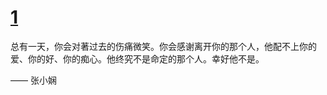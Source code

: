 # [1](https://github.com/platojobs/SFLOG/issues/210)

总有一天，你会对著过去的伤痛微笑。你会感谢离开你的那个人，他配不上你的爱、你的好、你的痴心。他终究不是命定的那个人。幸好他不是。

—— 张小娴 ​​​​